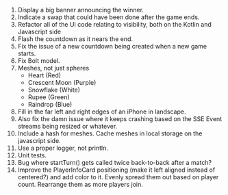 1. Display a big banner announcing the winner.
2. Indicate a swap that could have been done after the game ends.
3. Refactor all of the UI code relating to visibility, both on the Kotlin and Javascript side
4. Flash the countdown as it nears the end.
5. Fix the issue of a new countdown being created when a new game starts.
6. Fix Bolt model.
7. Meshes, not just spheres
    * Heart (Red)
    * Crescent Moon (Purple)
    * Snowflake (White)
    * Rupee (Green)
    * Raindrop (Blue)
8. Fill in the far left and right edges of an iPhone in landscape.
9. Also fix the damn issue where it keeps crashing based on the SSE Event streams being resized or whatever.
10. Include a hash for meshes. Cache meshes in local storage on the javascript side.
11. Use a proper logger, not println.
12. Unit tests.
13. Bug where startTurn() gets called twice back-to-back after a match?
14. Improve the PlayerInfoCard positioning (make it left aligned instead of centered?) and add color to it.
    Evenly spread them out based on player count. Rearrange them as more players join.